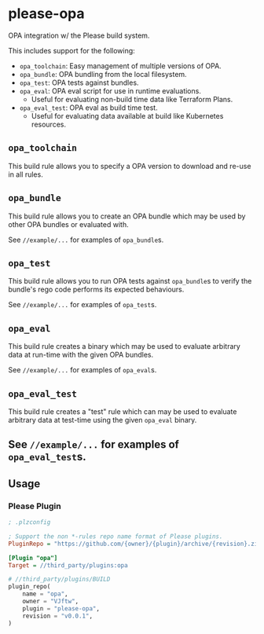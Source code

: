 # please-opa
OPA integration w/ the Please build system.

This includes support for the following:
 * `opa_toolchain`: Easy management of multiple versions of OPA.
 * `opa_bundle`: OPA bundling from the local filesystem.
 * `opa_test`: OPA tests against bundles.
 * `opa_eval`: OPA eval script for use in runtime evaluations.
    * Useful for evaluating non-build time data like Terraform Plans.
 * `opa_eval_test`: OPA eval as build time test.
    * Useful for evaluating data available at build like Kubernetes resources.


## `opa_toolchain`

This build rule allows you to specify a OPA version to download and re-use in all rules.

## `opa_bundle`

This build rule allows you to create an OPA bundle which may be used by other OPA bundles or evaluated with.

See `//example/...` for examples of `opa_bundle`s.

## `opa_test`

This build rule allows you to run OPA tests against `opa_bundle`s to verify the bundle's rego code performs its expected behaviours.

See `//example/...` for examples of `opa_test`s.

## `opa_eval`

This build rule creates a binary which may be used to evaluate arbitrary data at run-time with the given OPA bundles.

See `//example/...` for examples of `opa_eval`s.

## `opa_eval_test`

This build rule creates a "test" rule which can may be used to evaluate arbitrary data at test-time using the given `opa_eval` binary.

See `//example/...` for examples of `opa_eval_test`s.
---

## Usage


### Please Plugin

```ini
; .plzconfig

; Support the non *-rules repo name format of Please plugins.
PluginRepo = "https://github.com/{owner}/{plugin}/archive/{revision}.zip"

[Plugin "opa"]
Target = //third_party/plugins:opa
```

```python
# //third_party/plugins/BUILD
plugin_repo(
    name = "opa",
    owner = "VJftw",
    plugin = "please-opa",
    revision = "v0.0.1",
)
```
